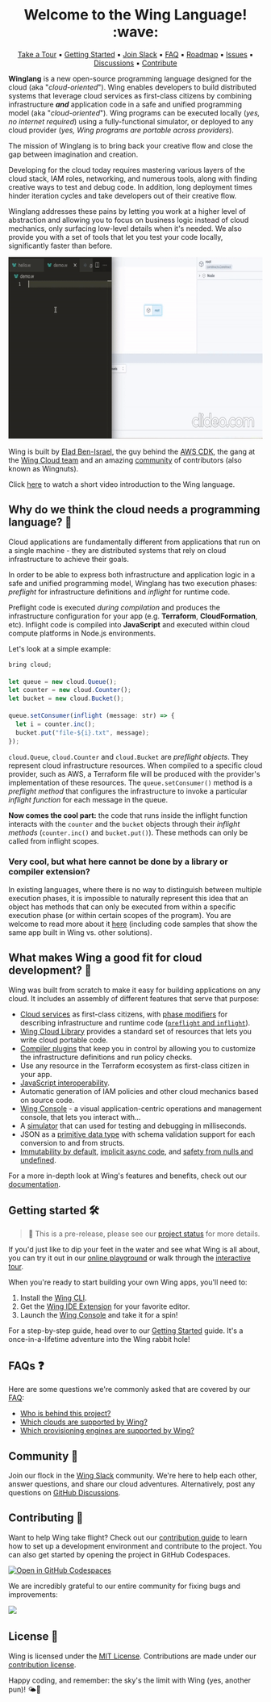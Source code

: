 <h1 align="center">Welcome to the Wing Language! :wave:</h1>
<p align="center">
  <a href="https://www.winglang.io/learn/">Take a Tour</a>
  ▪︎
  <a href="https://www.winglang.io/docs/">Getting Started</a>
  ▪︎
  <a href="http://t.winglang.io/slack">Join Slack</a>
  ▪︎
  <a href="https://www.winglang.io/docs/category/faq">FAQ</a>
  ▪︎
  <a href="https://www.winglang.io/contributing/status#roadmap">Roadmap</a>
  ▪︎
  <a href="https://github.com/winglang/wing/issues">Issues</a>
  ▪︎
  <a href="https://github.com/winglang/wing/discussions">Discussions</a>
  ▪︎
  <a href="https://www.winglang.io/contributing/">Contribute</a>
</p>

**Winglang** is a new open-source programming language designed for the cloud (aka "*cloud-oriented*"). 
Wing enables developers to build distributed systems that leverage cloud services as first-class citizens by combining infrastructure ***and*** application code in a safe and unified programming model (aka "*cloud-oriented*").
Wing programs can be executed locally (*yes, no internet required*) using a fully-functional simulator, or deployed to any cloud provider (*yes, Wing programs are portable across providers*).

The mission of Winglang is to bring back your creative flow and close the gap between imagination and creation.

Developing for the cloud today requires mastering various layers of the cloud stack, IAM roles, networking, and numerous tools, along with finding creative ways to test and debug code. In addition, long deployment times hinder iteration cycles and take developers out of their creative flow. 

Winglang addresses these pains by letting you work at a higher level of abstraction and allowing you to focus on business logic instead of cloud mechanics, only surfacing low-level details when it's needed.
We also provide you with a set of tools that let you test your code locally, significantly faster than before.

<p align="center">
  <img src="./logo/demo.gif" alt="Wing Demo" height="360px">
</p>

Wing is built by [Elad Ben-Israel](https://github.com/eladb), the guy behind the [AWS CDK](https://github.com/aws/aws-cdk), the gang at the [Wing Cloud team](https://www.wing.cloud/) and an amazing [community](https://t.winglang.io/slack) of contributors (also known as Wingnuts).

Click [here](https://www.youtube.com/watch?v=5_RhWwgGue0) to watch a short video introduction to the Wing language.

## Why do we think the cloud needs a programming language? 🤔

Cloud applications are fundamentally different from applications that run on a single machine - 
they are distributed systems that rely on cloud infrastructure to achieve their goals.

In order to be able to express both infrastructure and application logic in a safe and unified programming model, 
Winglang has two execution phases: *preflight* for infrastructure definitions and *inflight*  for runtime code.

Preflight code is executed *during compilation* and produces the infrastructure configuration for your app (e.g. **Terraform**, **CloudFormation**, etc).
Inflight code is compiled into **JavaScript** and executed within cloud compute platforms in Node.js environments.

Let's look at a simple example:

```js
bring cloud;

let queue = new cloud.Queue();
let counter = new cloud.Counter();
let bucket = new cloud.Bucket();

queue.setConsumer(inflight (message: str) => {
  let i = counter.inc();
  bucket.put("file-${i}.txt", message);
});
```

`cloud.Queue`, `cloud.Counter` and `cloud.Bucket` are *preflight objects*.
They represent cloud infrastructure resources. 
When compiled to a specific cloud provider, such as AWS, a Terraform file will be produced with the provider's implementation
of these resources. The `queue.setConsumer()` method is a *preflight method* that configures the infrastructure to
invoke a particular *inflight function* for each message in the queue.

**Now comes the cool part:** the code that runs inside the inflight function interacts with the `counter` and the `bucket` objects
through their *inflight methods* (`counter.inc()` and `bucket.put()`). These methods can only be
called from inflight scopes.

### Very cool, but what here cannot be done by a library or compiler extension?

In existing languages, where there is no way to distinguish between multiple execution phases, it is impossible to naturally represent this idea that an object has methods that can only be executed from within a specific execution phase (or within certain scopes of the program).
You are welcome to read more about it [here](https://www.winglang.io/docs/faq/why-a-language) (including code samples that show the same app built in Wing vs. other solutions).

## What makes Wing a good fit for cloud development? 🌟

Wing was built from scratch to make it easy for building applications on any cloud.
It includes an assembly of different features that serve that purpose:

* [Cloud services](https://www.winglang.io/docs/faq/supported-clouds-services-and-engines/supported-services) as first-class citizens, with [phase modifiers](https://www.winglang.io/contributing/rfcs/language-spec#13-phase-modifiers) for describing infrastructure and runtime code ([`preflight` and `inflight`](https://www.winglang.io/docs/concepts/inflights)). 
* [Wing Cloud Library](https://www.winglang.io/docs/category/cloud-library) provides a standard set of resources that lets you write cloud portable code.
* [Compiler plugins](https://www.winglang.io/docs/tools/compiler-plugins) that keep you in control by allowing you to customize the infrastructure definitions and run policy checks.
* Use any resource in the Terraform ecosystem as first-class citizen in your app.
* [JavaScript interoperability](https://www.winglang.io/contributing/rfcs/language-spec#5-interoperability).
* Automatic generation of IAM policies and other cloud mechanics based on source code.
* [Wing Console](https://www.winglang.io/docs/start-here/installation#wing-console) - a visual application-centric operations and management console, that lets you interact with...
* A [simulator](https://www.winglang.io/docs/concepts/simulator) that can used for testing and debugging in milliseconds.
* JSON as a [primitive data type](https://www.winglang.io/docs/language-reference#114-json-type) with schema validation support for each conversion to and from structs.
* [Immutability by default](https://www.winglang.io/blog/2023/02/02/good-cognitive-friction#immutable-by-default), [implicit async code](https://www.winglang.io/contributing/rfcs/language-spec#113-asynchronous-model), and [safety from nulls and undefined](https://www.winglang.io/docs/language-reference#16-optionality).

For a more in-depth look at Wing's features and benefits, check out our [documentation](https://www.winglang.io/docs/).

## Getting started 🛠️

> 🚧 This is a pre-release, please see our [project status](https://www.winglang.io/contributing/status) for more details.

If you'd just like to dip your feet in the water and see what Wing is all about, you can try it out in our [online playground](https://www.winglang.io/play/) or walk through the [interactive tour](https://www.winglang.io/learn/).

When you're ready to start building your own Wing apps, you'll need to:

1. Install the [Wing CLI](https://www.winglang.io/docs/start-here/installation).
2. Get the [Wing IDE Extension](https://www.winglang.io/docs/start-here/installation#wing-ide-extension) for your favorite editor.
3. Launch the [Wing Console](https://www.winglang.io/docs/start-here/installation#wing-console) and take it for a spin!

For a step-by-step guide, head over to our [Getting Started](https://www.winglang.io/docs/) guide.
It's a once-in-a-lifetime adventure into the Wing rabbit hole!

## FAQs ❓

Here are some questions we're commonly asked that are covered by our [FAQ](https://www.winglang.io/docs/category/faq):

* [Who is behind this project?](https://www.winglang.io/docs/faq/who-is-behind-wing)
* [Which clouds are supported by Wing?](https://www.winglang.io/docs/faq/supported-clouds-services-and-engines/supported-clouds)
* [Which provisioning engines are supported by Wing?](https://www.winglang.io/docs/faq/supported-clouds-services-and-engines/supported-provisioning-engines)

## Community 💬

Join our flock in the [Wing Slack](https://t.winglang.io/slack) community.
We're here to help each other, answer questions, and share our cloud adventures.
Alternatively, post any questions on [GitHub Discussions](https://github.com/winglang/wing/discussions).

## Contributing 🤝

Want to help Wing take flight?
Check out our [contribution guide](https://github.com/winglang/wing/blob/main/CONTRIBUTING.md) to learn how to set up a development environment and contribute to the project.
You can also get started by opening the project in GitHub Codespaces.

[![Open in GitHub Codespaces](https://github.com/codespaces/badge.svg)](https://codespaces.new/winglang/wing)

We are incredibly grateful to our entire community for fixing bugs and improvements:

<a href="https://github.com/winglang/wing/graphs/contributors">
  <img src="https://contrib.rocks/image?repo=winglang/wing" />
</a>

## License 📜

Wing is licensed under the  [MIT License](./LICENSE.md).
Contributions are made under our [contribution license](./CONTRIBUTION_LICENSE.md).

Happy coding, and remember: the sky's the limit with Wing (yes, another pun)! 🌤️🚀

[wing slack]: https://t.winglang.io/slack
